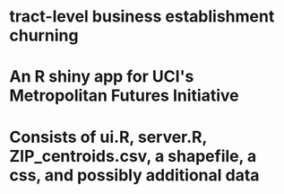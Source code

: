 # tract-level business establishment churning
# An R shiny app for UCI's Metropolitan Futures Initiative 

# Consists of ui.R, server.R, ZIP_centroids.csv, a shapefile, a css, and possibly additional data
